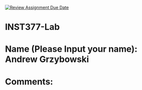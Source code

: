 [![Review Assignment Due Date](https://classroom.github.com/assets/deadline-readme-button-22041afd0340ce965d47ae6ef1cefeee28c7c493a6346c4f15d667ab976d596c.svg)](https://classroom.github.com/a/DQzMu7wU)
# INST377-Lab

# Name (Please Input your name): Andrew Grzybowski

# Comments: 
